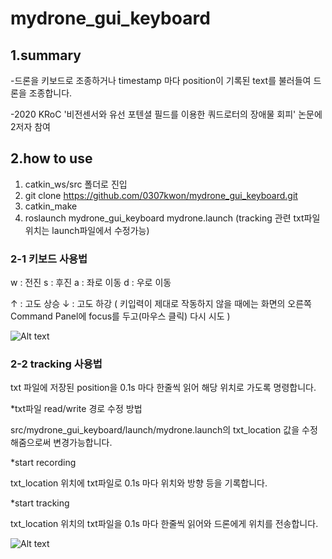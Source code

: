 mydrone_gui_keyboard
========================

1.summary
---------------
-드론을 키보드로 조종하거나 
timestamp 마다 position이 기록된 text를 불러들여 드론을 조종합니다.

-2020 KRoC
'비전센서와 유선 포텐셜 필드를 이용한 쿼드로터의 장애물 회피' 
논문에 2저자 참여


2.how to use
-----------------
1. catkin_ws/src 폴더로 진입
2. git clone https://github.com/0307kwon/mydrone_gui_keyboard.git
3. catkin_make
4. roslaunch mydrone_gui_keyboard mydrone.launch
(tracking 관련 txt파일 위치는 launch파일에서 수정가능)

### 2-1 키보드 사용법
w : 전진
s : 후진
a : 좌로 이동
d : 우로 이동

↑ : 고도 상승
↓ : 고도 하강
( 키입력이 제대로 작동하지 않을 때에는 화면의 오른쪽 Command Panel에 focus를 두고(마우스 클릭) 다시 시도 )

![Alt text](/image/keyboard.gif "keyboard")


### 2-2 tracking 사용법
txt 파일에 저장된 position을 0.1s 마다 한줄씩 읽어 해당 위치로 가도록 명령합니다.

*txt파일 read/write 경로 수정 방법

src/mydrone_gui_keyboard/launch/mydrone.launch의 
txt_location 값을 수정해줌으로써 변경가능합니다.

*start recording 

txt_location 위치에 txt파일로 0.1s 마다 위치와 방향 등을 기록합니다.

*start tracking

txt_location 위치의 txt파일을 0.1s 마다 한줄씩 읽어와 드론에게 위치를 전송합니다.

![Alt text](/image/tracking.gif "tracking")


